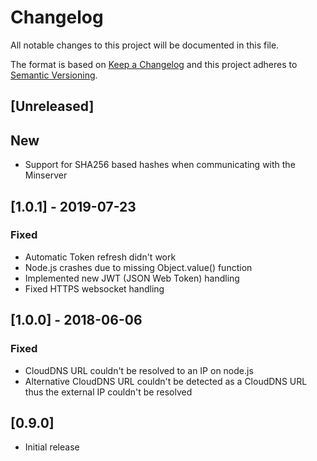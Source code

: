 # Changelog
All notable changes to this project will be documented in this file.

The format is based on [Keep a Changelog](https://keepachangelog.com/en/1.0.0/)
and this project adheres to [Semantic Versioning](https://semver.org/spec/v2.0.0.html).

## [Unreleased]
## New
- Support for SHA256 based hashes when communicating with the Minserver

## [1.0.1] - 2019-07-23
### Fixed
- Automatic Token refresh didn't work
- Node.js crashes due to missing Object.value() function
- Implemented new JWT (JSON Web Token) handling
- Fixed HTTPS websocket handling

## [1.0.0] - 2018-06-06
### Fixed
- CloudDNS URL couldn't be resolved to an IP on node.js
- Alternative CloudDNS URL couldn't be detected as a CloudDNS URL thus the external IP couldn't be resolved

## [0.9.0]
- Initial release
